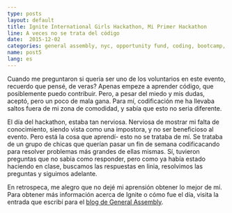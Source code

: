 ```yaml
---
type: posts
layout: default
title: Ignite International Girls Hackathon, Mi Primer Hackathon
line: A veces no se trata del código
date:  2015-12-02 
categories: general assembly, nyc, opportunity fund, coding, bootcamp, mentoring, girls who code 
name: post5
lang: es
---
```


Cuando me preguntaron si queria ser uno de los voluntarios en este evento, recuerdo que pensé, de veras? Apenas empeze a aprender código, que posiblemente puedo contribuir. Pero, a pesar del miedo y mis dudas, aceptó, pero un poco de mala gana. Para mí, codificación me ha llevaba saltos fuera de mi zona de comodidad, y sabía que esto no seria diferente. 

El día del hackathon, estaba tan nerviosa. Nerviosa de mostrar mi falta de conocimiento, siendo vista como una impostora, y no ser beneficioso al evento. Pero está la cosa que aprendí- esto no se trataba de mí. Se trataba de un grupo de chicas que querían pasar un fin de semana codificacando para resolver problemas más grandes de ellas mismas. Sí, tuvieron preguntas que no sabia como responder, pero como ya había estado haciendo en clase, buscamos las respuestas en linia, resolvimos las preguntas y siguimos adelante.

En retrospeca, me alegro que no dejé mi aprensión obtener lo mejor de mí. Para obtener más información acerca de Ignite o cómo fue el día, visita la entrada que escribí para el <html><a href="http://blog.generalassemb.ly/coding-for-change-opportunity-fund-fellow-mentors-all-girl-hackathon" target="_blank">blog de General Assembly</a></html>.
